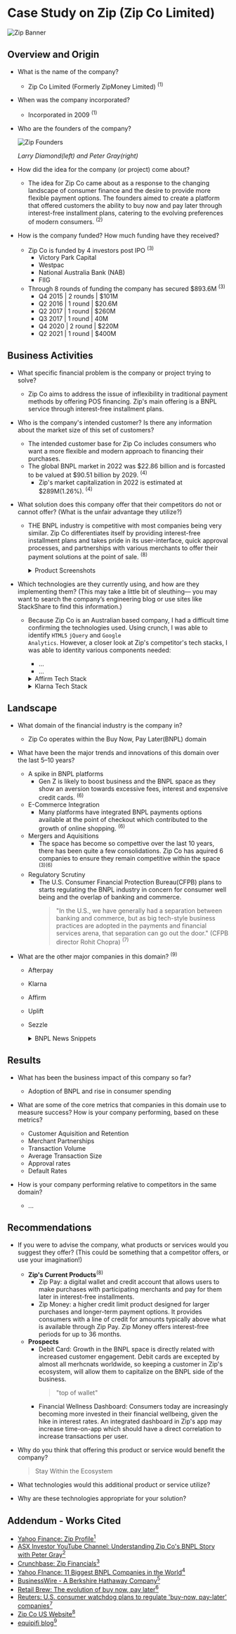 # Case Study on Zip (Zip Co Limited) 
![Zip Banner](https://i.imgur.com/t7HUsW5.png)
## Overview and Origin

* What is the name of the company?
	- Zip Co Limited (Formerly ZipMoney Limited) <sup>(1)</sup>

* When was the company incorporated?
	- Incorporated in 2009 <sup>(1)</sup>

* Who are the founders of the company?
	
    ![Zip Founders](https://i.imgur.com/1TkQIE5.jpg)
    
    *Larry Diamond(left) and Peter Gray(right)*


* How did the idea for the company (or project) come about?
	- The idea for Zip Co came about as a response to the changing landscape of consumer finance and the desire to provide more flexible payment options. The founders aimed to create a platform that offered customers the ability to buy now and pay later through interest-free installment plans, catering to the evolving preferences of modern consumers. <sup>(2)</sup>

* How is the company funded? How much funding have they received?
	- Zip Co is funded by 4 investors post IPO <sup>(3)</sup>
        - Victory Park Capital
        - Westpac
        - National Australia Bank (NAB)
        - FIIG
    - Through 8 rounds of funding the company has secured $893.6M <sup>(3)</sup>
        - Q4 2015 | 2 rounds | $101M
        - Q2 2016 | 1 round | $20.6M
        - Q2 2017 | 1 round | $260M  
        - Q3 2017 | 1 round | 40M 
        - Q4 2020 | 2 round | $220M 
        - Q2 2021 | 1 round | $400M

## Business Activities

* What specific financial problem is the company or project trying to solve?
	- Zip Co aims to address the issue of inflexibility in traditional payment methods by offering POS financing. Zip's main offering is a BNPL service through interest-free installment plans. 

* Who is the company's intended customer?  Is there any information about the market size of this set of customers?
	- The intended customer base for Zip Co includes consumers who want a more flexible and modern approach to financing their purchases.  
    - The global BNPL market in 2022 was $22.86 billion and is forcasted to be valued at $90.51 billion by 2029. <sup>(4)</sup>
        - Zip's market capitalization in 2022 is estimated at $289M(1.26%). <sup>(4)</sup> 

* What solution does this company offer that their competitors do not or cannot offer? (What is the unfair advantage they utilize?)
	- THE BNPL industry is competitive with most companies being very similar. Zip Co differentiates itself by providing interest-free installment plans and takes pride in its user-interface, quick approval processes, and partnerships with various merchants to offer their payment solutions at the point of sale. <sup>(8)</sup>
        <details>
		<summary>Product Screenshots</summary>
			<img src='https://i.imgur.com/tiZfHoO.png'></img>
			<img src='https://i.imgur.com/W2jmO7C.png'></img>
			<img src='https://i.imgur.com/hx1JI6D.png'></img>

		> As of Dec. 2023, Zip collaborated with Apple Pay to integrate their services with merchants who accept Apple Pay. <sup>(5)</sup>
		</details>

		

* Which technologies are they currently using, and how are they implementing them? (This may take a little bit of sleuthing–– you may want to search the company’s engineering blog or use sites like StackShare to find this information.)
	- Because Zip Co is an Australian based company, I had a difficult time confirming the technologies used. Using crunch, I was able to identify <code>HTML5</code> <code>jQuery</code> and <code>Google Analytics</code>. However, a closer look at Zip's competitor's tech stacks, I was able to identity various components needed:    
		- ...
		- ...
		<details>
			<summary>Affirm Tech Stack</summary>
			<img src='https://i.imgur.com/UtfNqwY.png'></img>
			<img src='https://i.imgur.com/cBSiFCE.png'></img>
			<img src='https://i.imgur.com/qMnKF3A.png'></img>
			<img src='https://i.imgur.com/5ZYCSE1.png'></img>
		</details>

		<details>
			<summary>Klarna Tech Stack</summary>
			<img src='https://i.imgur.com/3rtY0jw.png'></img>
			<img src='https://i.imgur.com/2zaE7On.png'></img>
			<img src='https://i.imgur.com/VTAuJev.png'></img>
			<img src='https://i.imgur.com/vtXUfbR.png'></img>
		</details>	


## Landscape

* What domain of the financial industry is the company in?
	- Zip Co operates within the Buy Now, Pay Later(BNPL) domain

* What have been the major trends and innovations of this domain over the last 5–10 years?
	- A spike in BNPL platforms 
		- Gen Z is likely to boost business and the BNPL space as they show an aversion towards excessive fees, interest and expensive credit cards. <sup>(6)</sup>
	- E-Commerce Integration
		- Many platforms have integrated BNPL payments options available at the point of checkout which contributed to the growth of online shopping. <sup>(6)</sup> 
	- Mergers and Aquisitions 
		- The space has become so compettive over the last 10 years, there has been quite a few consolidations. Zip Co has aquired 6 companies to ensure they remain competitive within the space <sup>(3)</sup><sup>(6)</sup>
	- Regulatory Scrutiny 
		- The U.S. Consumer Financial Protection Bureau(CFPB) plans to starts regulating the BNPL industry in concern for consumer well being and the overlap of banking and commerce.
			> "In the U.S., we have generally had a separation between banking and commerce, but as big tech-style business practices are adopted in the payments and financial services arena, that separation can go out the door." (CFPB director Rohit Chopra) <sup>(7)</sup>

* What are the other major companies in this domain? <sup>(9)</sup>
	- Afterpay
	- Klarna
	- Affirm
	- Uplift 
	- Sezzle
	
		<details>
			<summary>BNPL News Snippets</summary>
			<img src='https://i.imgur.com/464k1oI.png'></img>
		</details>

## Results

* What has been the business impact of this company so far?
	- Adoption of BNPL and rise in consumer spending 

* What are some of the core metrics that companies in this domain use to measure success? How is your company performing, based on these metrics?
	- Customer Aquisition and Retention 
	- Merchant Partnerships
	- Transaction Volume 
	- Average Transaction Size 
	- Approval rates
	- Default Rates 


* How is your company performing relative to competitors in the same domain?
	- ...


## Recommendations

* If you were to advise the company, what products or services would you suggest they offer? (This could be something that a competitor offers, or use your imagination!)
	- **Zip's Current Products**<sup>(8)</sup>
		- Zip Pay: a digital wallet and credit account that allows users to make purchases with participating merchants and pay for them later in interest-free installments.
		- Zip Money: a higher credit limit product designed for larger purchases and longer-term payment options. It provides consumers with a line of credit for amounts typically above what is available through Zip Pay. Zip Money offers interest-free periods for up to 36 months.
	- **Prospects**
		- Debit Card: Growth in the BNPL space is directly related with increased customer engagement. Debit cards are excepted by almost all merhcnats worldwide, so keeping a customer in Zip's ecosystem, will allow them to capitalize on the BNPL side of the business. 
			> "top of wallet" 
		- Financial Wellness Dashboard: Consumers today are increasingly becoming more invested in their financial wellbeing, given the hike in interest rates. An integrated dashboard in Zip's app may increase time-on-app which should have a direct correlation to increase transactions per user.  

* Why do you think that offering this product or service would benefit the company?
	> Stay Within the Ecosystem

* What technologies would this additional product or service utilize?

* Why are these technologies appropriate for your solution?


## Addendum - Works Cited 

- [Yahoo Finance: Zip Profile<sup>1</sup>](https://finance.yahoo.com/quote/ZIZTF/profile?p=ZIZTF)
- [ASX Investor YouTube Channel: Understanding Zip Co's BNPL Story with Peter Gray<sup>2</sup>](https://youtu.be/aVYBFjuVMOE?si=hT7V7vGTHKY1USVy)
- [Crunchbase: Zip Financials<sup>3</sup>](https://www.crunchbase.com/organization/zipmoney-payments/company_financials)
- [Yahoo FInance: 11 Biggest BNPL Companies in the World<sup>4</sup>](https://finance.yahoo.com/news/11-biggest-bnpl-companies-world-190028174.html)
- [BusinessWire - A Berkshire Hathaway Company<sup>5</sup>](https://www.businesswire.com/news/home/20231213099245/en/Zip-and-Google-Pay-Team-Up-Providing-Customers-and-Merchants-with-Flexible-Payment-Options-at-Checkout)
- [Retail Brew: The evolution of buy now, pay later<sup>6</sup>](https://www.retailbrew.com/stories/2021/12/27/the-evolution-of-buy-now-pay-later)
- [Reuters: U.S. consumer watchdog plans to regulate 'buy-now, pay-later' companies<sup>7</sup>](https://www.reuters.com/business/finance/us-consumer-watchdog-plans-regulate-buy-now-pay-later-companies-2022-09-15/)
- [Zip Co US Website<sup>8</sup>](https://zip.co/us)
- [equipifi blog<sup>9</sup>](https://www.equipifi.com/blog/the-end-of-fomo-for-buy-now-pay-later)
